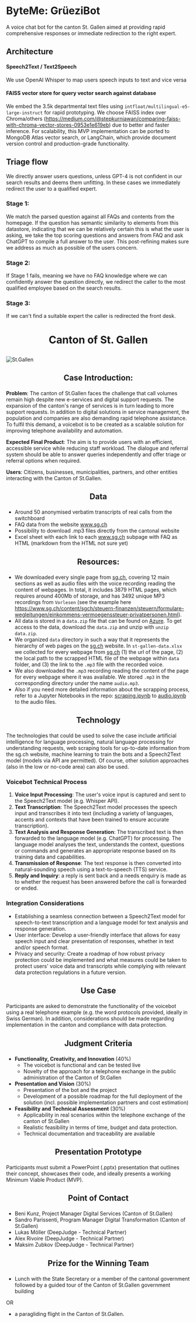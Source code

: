 # ByteMe: GrüeziBot
 
A voice chat bot for the canton St. Gallen aimed at providing rapid comprehensive responses or immediate
redirection to the right expert.
## Architecture
#### Speech2Text / Text2Speech
We use OpenAI Whisper to map users speech inputs to text and vice versa 

#### FAISS vector store for query vector search against database
We embed the 3.5k departmental text files using ```intfloat/multilingual-e5-large-instruct``` for rapid prototyping.
We choose FAISS index over Chroma/others (https://medium.com/@stepkurniawan/comparing-faiss-with-chroma-vector-stores-0953e1e619eb) due to better and faster inference.
For scalability, this MVP implementation can be ported to MongoDB Atlas vector search, or LangChain, which provide document version control and production-grade functionality. 


## Triage flow
We directly answer users questions, unless GPT-4 is not confident in our search results and deems them unfitting. In these cases we immediately
redirect the user to a qualified expert.
### Stage 1: 
We match the parsed question against all FAQs and contents from the homepage.
If the question has semantic similarity to elements from this datastore, 
indicating that we can be relatively certain this is what the user is asking, 
we take the top scoring questions and answers from FAQ and ask ChatGPT to compile a full answer to the user. This post-refining makes sure we address as much as possible of the users concern.

### Stage 2: 
If Stage 1 fails, meaning we have no FAQ knowledge where we can confidently
answer the question directly, we redirect the caller to the most qualified employee based on the search results.

### Stage 3:
If we can't find a suitable expert the caller is redirected the front desk.



# <p align="center"> Canton of St. Gallen </p>

![St.Gallen](https://github.com/START-Hack/CantonOfStGallen_STARTHACK24/blob/98bb6ef9dbdeaeb5fc7fa611bccf5c0df75c14a5/Regierungsgeba%CC%88ude_CMS.jpg)

## <p align="center"> Case Introduction: </p>

**Problem**: The canton of St.Gallen faces the challenge that call volumes remain high despite new e-services and digital support requests. The expansion of the canton's range of services is in turn leading to more support requests. In addition to digital solutions in service management, the population and companies are also demanding rapid telephone assistance. To fulfil this demand, a voicebot is to be created as a scalable solution for improving telephone availability and automation.

**Expected Final Product**: The aim is to provide users with an efficient, accessible service while reducing staff workload. The dialogue and referral system should be able to answer queries independently and offer triage or referral options when required.

**Users**: Citizens, businesses, municipalities, partners, and other entities interacting with the Canton of St.Gallen.

##  <p align="center"> Data </p>
- Around 50 anonymised verbatim transcripts of real calls from the switchboard
- FAQ data from the website www.sg.ch
- Possibility to download .mp3 files directly from the cantonal website 
- Excel sheet with each link to each www.sg.ch subpage with FAQ as HTML (markdown from the HTML not sure yet)

##  <p align="center"> Resources: </p>
- We downloaded every single page from [sg.ch](https://sg.ch), covering 12 main sections as well as audio files with the voice recording reading the content of webpages. In total, it includes 3879 HTML pages, which requires around 400Mb of storage, and has 3492 unique MP3 recordings from `Vorlesen` (see the example here https://www.sg.ch/content/sgch/steuern-finanzen/steuern/formulare-wegleitungen/einkommens-vermoegenssteuer-privatpersonen.html). 
- All data is stored in a `data.zip` file that can be found on [Azure](https://djstarthackathon.blob.core.windows.net/data/data.zip). To get access to the data, download the `data.zip` and unzip with `unzip data.zip`.
- We organized `data` directory in such a way that it represents the hierarchy of web pages on the [sg.ch](https://sg.ch) website. In `st-gallen-data.xlsx` we collected for every webpage from [sg.ch](https://sg.ch) (1) the url of the page, (2) the local path to the scrapped HTML file of the webpage within `data` folder, and (3) the link to the `.mp3` file with the recorded voice.
- We also downloaded the `.mp3` recording reading the content of the page for every webpage where it was available. We stored `.mp3` in the corresponding directory under the name `audio.mp3`.
- Also if you need more detailed information about the scrapping process, refer to a Jupyter Notebooks in the repo: [scraping.ipynb](https://github.com/START-Hack/CantonOfStGallen_STARTHACK24/blob/main/scraping.ipynb) to [audio.ipynb](https://github.com/START-Hack/CantonOfStGallen_STARTHACK24/blob/main/audio.ipynb) to the audio files.

## <p align="center"> Technology </p>
The technologies that could be used to solve the case include artificial intelligence for language processing, natural language processing for understanding requests, web scraping tools for up-to-date information from the sg.ch website, machine learning to train the bots and a Speech2Text model (models via API are permitted).
Of course, other solution approaches (also in the low or no-code area) can also be used.

### Voicebot Technical Process

1. **Voice Input Processing**: The user's voice input is captured and sent to the Speech2Text model (e.g. Whisper API). 
2. **Text Transcription**: The Speech2Text model processes the speech input and transcribes it into text (including a variety of languages, accents and contexts that have been trained to ensure accurate transcription).
3. **Text Analysis and Response Generation**: The transcribed text is then forwarded to the language model (e.g. ChatGPT) for processing. The language model analyses the text, understands the context, questions or commands and generates an appropriate response based on its training data and capabilities.
4. **Transmission of Response**: The text response is then converted into natural-sounding speech using a text-to-speech (TTS) service.
5. **Reply and Inquiry**: a reply is sent back and a needs enquiry is made as to whether the request has been answered before the call is forwarded or ended.

### Integration Considerations
- Establishing a seamless connection between a Speech2Text model for speech-to-text transcription and a language model for text analysis and response generation. 
- User interface: Develop a user-friendly interface that allows for easy speech input and clear presentation of responses, whether in text and/or speech format.
- Privacy and security: Create a roadmap of how robust privacy protection could be implemented and what measures could be taken to protect users' voice data and transcripts while complying with relevant data protection regulations in a future version.

## <p align="center"> Use Case </p>
Participants are asked to demonstrate the functionality of the voicebot using a real telephone example (e.g. the word protocols provided, ideally in Swiss German). In addition, considerations should be made regarding implementation in the canton and compliance with data protection.

## <p align="center"> Judgment Criteria </p>

- **Functionality, Creativity, and Innovation** (40%)
  -	The voicebot is functional and can be tested live
  -	Novelty of the approach for a telephone exchange in the public administration of the Canton of St.Gallen
- **Presentation and Vision** (30%)
  -	Presentation of the bot and the project
  -	Development of a possible roadmap for the full deployment of the solution (incl. possible implementation partners and cost estimation)
- **Feasibility and Technical Assessment** (30%)
  -	Applicability in real scenarios within the telephone exchange of the canton of St.Gallen
  -	Realistic feasibility in terms of time, budget and data protection.
  -	Technical documentation and traceability are available

## <p align="center"> Presentation Prototype </p>
Participants must submit a PowerPoint (.pptx) presentation that outlines their concept, showcases their code, and ideally presents a working Minimum Viable Product (MVP).

## <p align="center"> Point of Contact </p>
- Beni Kunz, Project Manager Digital Services (Canton of St.Gallen)
- Sandro Parissenti, Program Manager Digital Transformation (Canton of St.Gallen)
- Lukas Möller (DeepJudge - Technical Partner)
- Alex Rivoire (DeepJudge - Technical Partner)
- Maksim Zubkov (DeepJudge - Technical Partner)

## <p align="center"> Prize for the Winning Team </p>
- Lunch with the State Secretary or a member of the cantonal government followed by a guided tour of the Canton of St.Gallen government building

OR
- a paragliding flight in the Canton of St.Gallen.
